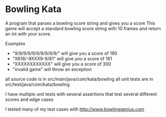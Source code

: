 # Bowling Kata



A program that parses a bowling score string and gives you a score
This game will accept a standard bowling score string with 10 frames and return an int with your score.

Examples 

- "9/9/9/9/9/9/9/9/9/9/" will give you a score of 190
- "X818/-9XXX9-9/81" will give you a score of 161
- "XXXXXXXXXXXX" will give you a score of 300
- "invalid game" will throw an exception


all source code is in src/main/java/com/kata/bowling
all unit tests are in src/test/java/com/kata/bowling

I have multiple unit tests with several assertions that test several different scores and edge cases

I tested many of my test cases with http://www.bowlinggenius.com
